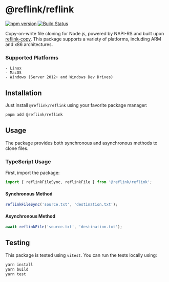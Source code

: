 # @reflink/reflink

[![npm version](https://badge.fury.io/js/%40reflink%2Freflink.svg)](https://www.npmjs.com/package/@reflink/reflink)
[![Build Status](https://github.com/pnpm/reflink/workflows/CI/badge.svg)](https://github.com/pnpm/reflink/actions)

Copy-on-write file cloning for Node.js, powered by NAPI-RS and built upon [reflink-copy](https://github.com/cargo-bins/reflink-copy). This package supports a variety of platforms, including ARM and x86 architectures.

### Supported Platforms
    - Linux
    - MacOS
    - Windows (Server 2012+ and Windows Dev Drives)

## Installation

Just install `@reflink/reflink` using your favorite package manager:

```bash
pnpm add @reflink/reflink
```

## Usage

The package provides both synchronous and asynchronous methods to clone files.

### TypeScript Usage

First, import the package:

```typescript
import { reflinkFileSync, reflinkFile } from '@reflink/reflink';
```

#### Synchronous Method

```typescript
reflinkFileSync('source.txt', 'destination.txt');
```

#### Asynchronous Method

```typescript
await reflinkFile('source.txt', 'destination.txt');
```

## Testing

This package is tested using `vitest`. You can run the tests locally using:

```bash
yarn install
yarn build
yarn test
```
